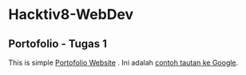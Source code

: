 # Hacktiv8-WebDev
## Portofolio - Tugas 1 
This is simple [Portofolio Website]() .
Ini adalah [contoh tautan ke Google](https://kreasi.nurulfikri.ac.id/anni21070ti/portofolio/).



